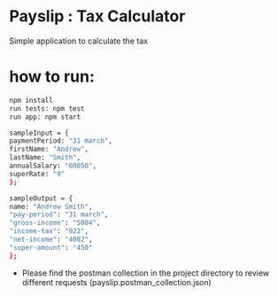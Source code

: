 # Payslip : Tax Calculator

Simple application to calculate the tax

# how to run:

```sh
npm install
run tests: npm test
run app: npm start
```

```sh
sampleInput = {
paymentPeriod: "31 march",
firstName: "Andrew",
lastName: "Smith",
annualSalary: "60050",
superRate: "9"
};

sampleOutput = {
name: "Andrew Smith",
"pay-period": "31 march",
"gross-income": "5004",
"income-tax": "922",
"net-income": "4082",
"super-amount": "450"
};
```

-   Please find the postman collection in the project directory to review different requests (payslip.postman_collection.json)

